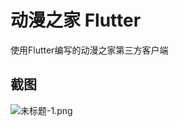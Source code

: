# 动漫之家 Flutter

使用Flutter编写的动漫之家第三方客户端

## 截图

![未标题-1.png](https://vip1.loli.net/2020/08/02/UrBtvZGVcEThqIY.png)

